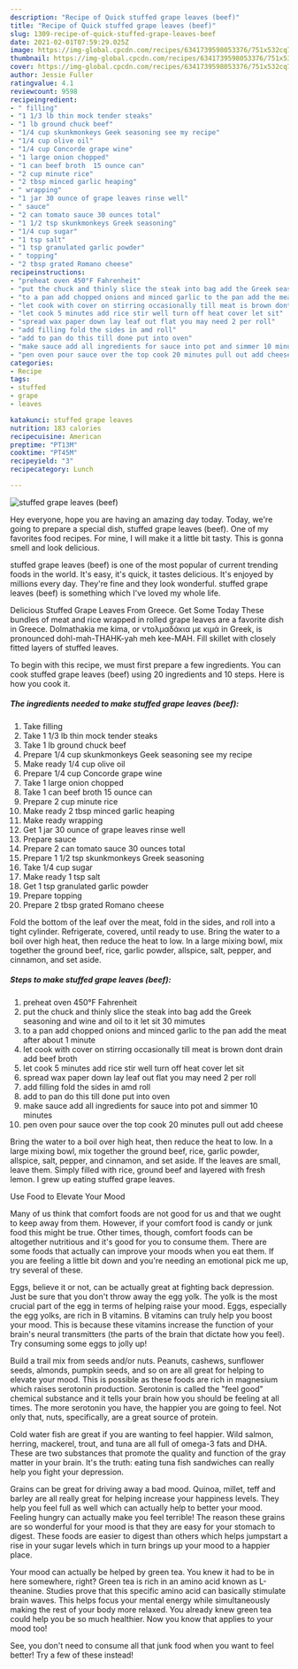 ```yaml
---
description: "Recipe of Quick stuffed grape leaves (beef)"
title: "Recipe of Quick stuffed grape leaves (beef)"
slug: 1309-recipe-of-quick-stuffed-grape-leaves-beef
date: 2021-02-01T07:59:29.025Z
image: https://img-global.cpcdn.com/recipes/6341739598053376/751x532cq70/stuffed-grape-leaves-beef-recipe-main-photo.jpg
thumbnail: https://img-global.cpcdn.com/recipes/6341739598053376/751x532cq70/stuffed-grape-leaves-beef-recipe-main-photo.jpg
cover: https://img-global.cpcdn.com/recipes/6341739598053376/751x532cq70/stuffed-grape-leaves-beef-recipe-main-photo.jpg
author: Jessie Fuller
ratingvalue: 4.1
reviewcount: 9598
recipeingredient:
- " filling"
- "1 1/3 lb thin mock tender steaks"
- "1 lb ground chuck beef"
- "1/4 cup skunkmonkeys Geek seasoning see my recipe"
- "1/4 cup olive oil"
- "1/4 cup Concorde grape wine"
- "1 large onion chopped"
- "1 can beef broth  15 ounce can"
- "2 cup minute rice"
- "2 tbsp minced garlic heaping"
- " wrapping"
- "1 jar 30 ounce of grape leaves rinse well"
- " sauce"
- "2 can tomato sauce 30 ounces total"
- "1 1/2 tsp skunkmonkeys Greek seasoning"
- "1/4 cup sugar"
- "1 tsp salt"
- "1 tsp granulated garlic powder"
- " topping"
- "2 tbsp grated Romano cheese"
recipeinstructions:
- "preheat oven 450°F Fahrenheit"
- "put the chuck and thinly slice the steak into bag add the Greek seasoning and wine and oil to it let sit 30 mimutes"
- "to a pan add chopped onions and minced garlic to the pan add the meat after about 1 minute"
- "let cook with cover on stirring occasionally till meat is brown dont drain add beef broth"
- "let cook 5 minutes add rice stir well turn off heat cover let sit"
- "spread wax paper down lay leaf out flat you may need 2 per roll"
- "add filling fold the sides in amd roll"
- "add to pan do this till done put into oven"
- "make sauce add all ingredients for sauce into pot and simmer 10 minutes"
- "pen oven pour sauce over the top cook 20 minutes pull out add cheese"
categories:
- Recipe
tags:
- stuffed
- grape
- leaves

katakunci: stuffed grape leaves 
nutrition: 183 calories
recipecuisine: American
preptime: "PT13M"
cooktime: "PT45M"
recipeyield: "3"
recipecategory: Lunch

---
```



![stuffed grape leaves (beef)](https://img-global.cpcdn.com/recipes/6341739598053376/751x532cq70/stuffed-grape-leaves-beef-recipe-main-photo.jpg)

Hey everyone, hope you are having an amazing day today. Today, we're going to prepare a special dish, stuffed grape leaves (beef). One of my favorites food recipes. For mine, I will make it a little bit tasty. This is gonna smell and look delicious.

stuffed grape leaves (beef) is one of the most popular of current trending foods in the world. It's easy, it's quick, it tastes delicious. It's enjoyed by millions every day. They're fine and they look wonderful. stuffed grape leaves (beef) is something which I've loved my whole life.

Delicious Stuffed Grape Leaves From Greece. Get Some Today These bundles of meat and rice wrapped in rolled grape leaves are a favorite dish in Greece. Dolmathakia me kima, or ντολμαδάκια με κιμά in Greek, is pronounced dohl-mah-THAHK-yah meh kee-MAH. Fill skillet with closely fitted layers of stuffed leaves.


To begin with this recipe, we must first prepare a few ingredients. You can cook stuffed grape leaves (beef) using 20 ingredients and 10 steps. Here is how you cook it.

<!--inarticleads1-->

##### The ingredients needed to make stuffed grape leaves (beef):

1. Take  filling
1. Take 1 1/3 lb thin mock tender steaks
1. Take 1 lb ground chuck beef
1. Prepare 1/4 cup skunkmonkeys Geek seasoning see my recipe
1. Make ready 1/4 cup olive oil
1. Prepare 1/4 cup Concorde grape wine
1. Take 1 large onion chopped
1. Take 1 can beef broth  15 ounce can
1. Prepare 2 cup minute rice
1. Make ready 2 tbsp minced garlic heaping
1. Make ready  wrapping
1. Get 1 jar 30 ounce of grape leaves rinse well
1. Prepare  sauce
1. Prepare 2 can tomato sauce 30 ounces total
1. Prepare 1 1/2 tsp skunkmonkeys Greek seasoning
1. Take 1/4 cup sugar
1. Make ready 1 tsp salt
1. Get 1 tsp granulated garlic powder
1. Prepare  topping
1. Prepare 2 tbsp grated Romano cheese


Fold the bottom of the leaf over the meat, fold in the sides, and roll into a tight cylinder. Refrigerate, covered, until ready to use. Bring the water to a boil over high heat, then reduce the heat to low. In a large mixing bowl, mix together the ground beef, rice, garlic powder, allspice, salt, pepper, and cinnamon, and set aside. 

<!--inarticleads2-->

##### Steps to make stuffed grape leaves (beef):

1. preheat oven 450°F Fahrenheit
1. put the chuck and thinly slice the steak into bag add the Greek seasoning and wine and oil to it let sit 30 mimutes
1. to a pan add chopped onions and minced garlic to the pan add the meat after about 1 minute
1. let cook with cover on stirring occasionally till meat is brown dont drain add beef broth
1. let cook 5 minutes add rice stir well turn off heat cover let sit
1. spread wax paper down lay leaf out flat you may need 2 per roll
1. add filling fold the sides in amd roll
1. add to pan do this till done put into oven
1. make sauce add all ingredients for sauce into pot and simmer 10 minutes
1. pen oven pour sauce over the top cook 20 minutes pull out add cheese


Bring the water to a boil over high heat, then reduce the heat to low. In a large mixing bowl, mix together the ground beef, rice, garlic powder, allspice, salt, pepper, and cinnamon, and set aside. If the leaves are small, leave them. Simply filled with rice, ground beef and layered with fresh lemon. I grew up eating stuffed grape leaves. 

Use Food to Elevate Your Mood


Many of us think that comfort foods are not good for us and that we ought to keep away from them. However, if your comfort food is candy or junk food this might be true. Other times, though, comfort foods can be altogether nutritious and it's good for you to consume them. There are some foods that actually can improve your moods when you eat them. If you are feeling a little bit down and you're needing an emotional pick me up, try several of these.

Eggs, believe it or not, can be actually great at fighting back depression. Just be sure that you don't throw away the egg yolk. The yolk is the most crucial part of the egg in terms of helping raise your mood. Eggs, especially the egg yolks, are rich in B vitamins. B vitamins can truly help you boost your mood. This is because these vitamins increase the function of your brain's neural transmitters (the parts of the brain that dictate how you feel). Try consuming some eggs to jolly up!

Build a trail mix from seeds and/or nuts. Peanuts, cashews, sunflower seeds, almonds, pumpkin seeds, and so on are all great for helping to elevate your mood. This is possible as these foods are rich in magnesium which raises serotonin production. Serotonin is called the "feel good" chemical substance and it tells your brain how you should be feeling at all times. The more serotonin you have, the happier you are going to feel. Not only that, nuts, specifically, are a great source of protein.

Cold water fish are great if you are wanting to feel happier. Wild salmon, herring, mackerel, trout, and tuna are all full of omega-3 fats and DHA. These are two substances that promote the quality and function of the gray matter in your brain. It's the truth: eating tuna fish sandwiches can really help you fight your depression. 

Grains can be great for driving away a bad mood. Quinoa, millet, teff and barley are all really great for helping increase your happiness levels. They help you feel full as well which can actually help to better your mood. Feeling hungry can actually make you feel terrible! The reason these grains are so wonderful for your mood is that they are easy for your stomach to digest. These foods are easier to digest than others which helps jumpstart a rise in your sugar levels which in turn brings up your mood to a happier place.

Your mood can actually be helped by green tea. You knew it had to be in here somewhere, right? Green tea is rich in an amino acid known as L-theanine. Studies prove that this specific amino acid can basically stimulate brain waves. This helps focus your mental energy while simultaneously making the rest of your body more relaxed. You already knew green tea could help you be so much healthier. Now you know that applies to your mood too!

See, you don't need to consume all that junk food when you want to feel better! Try a few of these instead!

